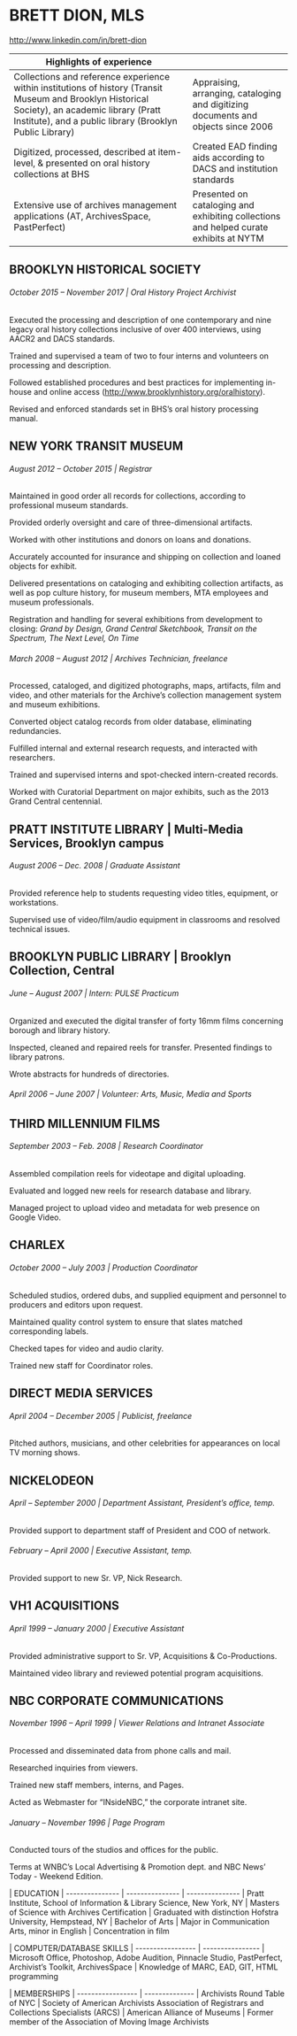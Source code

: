 # **BRETT DION, MLS**

http://www.linkedin.com/in/brett-dion

| Highlights of experience |  |  
-------------------------------------------------------- |  ------------------------------------------------------------------------------------------------ |  
Collections and reference experience within institutions of history (Transit Museum and Brooklyn Historical Society), an academic library (Pratt Institute), and a public library (Brooklyn Public Library)  |  Appraising, arranging, cataloging and digitizing documents and objects since 2006  |  
Digitized, processed, described at item-level, & presented on oral history collections at BHS | Created EAD finding aids according to DACS and institution standards | 
Extensive use of archives management applications (AT, ArchivesSpace, PastPerfect) |  Presented on cataloging and exhibiting collections and helped curate exhibits at NYTM |  
## **BROOKLYN HISTORICAL SOCIETY**
###### October 2015 – November 2017 | Oral History Project Archivist
Executed the processing and description of one contemporary and nine legacy oral history collections inclusive of over 400 interviews, using AACR2 and DACS standards.

Trained and supervised a team of two to four interns and volunteers on processing and description.

Followed established procedures and best practices for implementing in-house and online access (http://www.brooklynhistory.org/oralhistory).

Revised and enforced standards set in BHS’s oral history processing manual.
## **NEW YORK TRANSIT MUSEUM**
###### August 2012 – October 2015 | Registrar
Maintained in good order all records for collections, according to professional museum standards.

Provided orderly oversight and care of three-dimensional artifacts.

Worked with other institutions and donors on loans and donations.

Accurately accounted for insurance and shipping on collection and loaned objects for exhibit.

Delivered presentations on cataloging and exhibiting collection artifacts, as well as pop culture history, for museum members, MTA employees and museum professionals.

Registration and handling for several exhibitions from development to closing: _Grand by Design, Grand Central Sketchbook, Transit on the Spectrum, The Next Level, On Time_
###### March 2008 – August 2012 | Archives Technician, freelance
Processed, cataloged, and digitized photographs, maps, artifacts, film and video, and other materials for the Archive’s collection management system and museum exhibitions.

Converted object catalog records from older database, eliminating redundancies.

Fulfilled internal and external research requests, and interacted with researchers.

Trained and supervised interns and spot-checked intern-created records.

Worked with Curatorial Department on major exhibits, such as the 2013 Grand Central centennial.
## **PRATT INSTITUTE LIBRARY | Multi-Media Services, Brooklyn campus**
###### August 2006 – Dec. 2008 | Graduate Assistant

Provided reference help to students requesting video titles, equipment, or workstations.

Supervised use of video/film/audio equipment in classrooms and resolved technical issues.

## **BROOKLYN PUBLIC LIBRARY | Brooklyn Collection, Central**
###### June – August 2007 | Intern: PULSE Practicum
Organized and executed the digital transfer of forty 16mm films concerning borough and library history.

Inspected, cleaned and repaired reels for transfer.
Presented findings to library patrons.

Wrote abstracts for hundreds of directories.
###### April 2006 – June 2007 | Volunteer: Arts, Music, Media and Sports
## **THIRD MILLENNIUM FILMS**
###### September 2003 – Feb. 2008 | Research Coordinator
Assembled compilation reels for videotape and digital uploading.

Evaluated and logged new reels for research database and library.

Managed project to upload video and metadata for web presence on Google Video.
## **CHARLEX**
###### October 2000 – July 2003 | Production Coordinator
Scheduled studios, ordered dubs, and supplied equipment and personnel to producers and editors upon request.

Maintained quality control system to ensure that slates matched corresponding labels.

Checked tapes for video and audio clarity.

Trained new staff for Coordinator roles.
## **DIRECT MEDIA SERVICES**
###### April 2004 – December 2005 | Publicist, freelance
Pitched authors, musicians, and other celebrities for appearances on local TV morning shows.

## **NICKELODEON**
###### April – September 2000 | Department Assistant, President’s office, temp.
Provided support to department staff of President and COO of network.
###### February – April 2000 | Executive Assistant, temp.
Provided support to new Sr. VP, Nick Research.
## **VH1 ACQUISITIONS**
###### April 1999 – January 2000 | Executive Assistant
Provided administrative support to Sr. VP, Acquisitions & Co-Productions.

Maintained video library and reviewed potential program acquisitions.
## **NBC CORPORATE COMMUNICATIONS**
###### November 1996 – April 1999 | Viewer Relations and Intranet Associate
Processed and disseminated data from phone calls and mail.

Researched inquiries from viewers.

Trained new staff members, interns, and Pages.

Acted as Webmaster for “INsideNBC,” the corporate intranet site.

###### January – November 1996 | Page Program
Conducted tours of the studios and offices for the public.

Terms at WNBC’s Local Advertising & Promotion dept. and NBC News’ Today - Weekend Edition.

| EDUCATION |
--------------- | --------------- | --------------- |
Pratt Institute, School of Information & Library Science, New York, NY | Masters of Science with Archives Certification | Graduated with distinction
Hofstra University, Hempstead, NY | Bachelor of Arts | Major in Communication Arts, minor in English | Concentration in film

| COMPUTER/DATABASE SKILLS |
----------------- | ---------------- |
Microsoft Office, Photoshop, Adobe Audition, Pinnacle Studio, PastPerfect, Archivist’s Toolkit, ArchivesSpace | Knowledge of MARC, EAD, GIT, HTML programming

| MEMBERSHIPS |
----------------- | -------------- |
Archivists Round Table of NYC | Society of American Archivists
Association of Registrars and Collections Specialists (ARCS) | American Alliance of Museums | Former member of the Association of Moving Image Archivists
